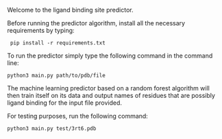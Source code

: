 Welcome to the ligand binding site predictor.

Before running the predictor algorithm, install all the necessary requirements by typing:

``` pip install -r requirements.txt```

To run the predictor simply type the following command in the command line:

```python3 main.py path/to/pdb/file```

The machine learning predictor based on a random forest algorithm will then train itself on its data and output names of residues that are possibly ligand binding for the input file provided. 



For testing purposes, run the following command:

```python3 main.py test/3rt6.pdb```


